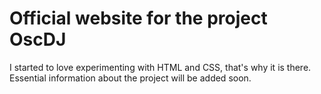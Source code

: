 # Official website for the project OscDJ

I started to love experimenting with HTML and CSS, that's why it is there.
Essential information about the project will be added soon.
